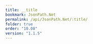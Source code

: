 ```yaml
---
title: __title
bookmark: JsonPath.Net
permalink: /api/JsonPath.Net/:title/
folder: true
order: "10.08"
version: "1.1.5"
---
```

